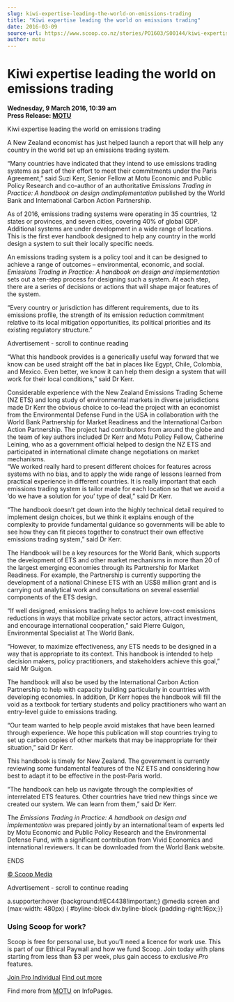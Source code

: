 ```yaml
---
slug: kiwi-expertise-leading-the-world-on-emissions-trading
title: "Kiwi expertise leading the world on emissions trading"
date: 2016-03-09
source-url: https://www.scoop.co.nz/stories/PO1603/S00144/kiwi-expertise-leading-the-world-on-emissions-trading.htm
author: motu
---
```

Kiwi expertise leading the world on emissions trading
=====================================================

**Wednesday, 9 March 2016, 10:39 am**  
**Press Release: [MOTU](https://info.scoop.co.nz/MOTU)**

Kiwi expertise leading the world on emissions trading

A New Zealand economist has just helped launch a report that will help any country in the world set up an emissions trading system.

“Many countries have indicated that they intend to use emissions trading systems as part of their effort to meet their commitments under the Paris Agreement,” said Suzi Kerr, Senior Fellow at Motu Economic and Public Policy Research and co-author of an authoritative _Emissions Trading in Practice: A handbook on design andimplementation_ published by the World Bank and International Carbon Action Partnership.

As of 2016, emissions trading systems were operating in 35 countries, 12 states or provinces, and seven cities, covering 40% of global GDP. Additional systems are under development in a wide range of locations. This is the first ever handbook designed to help any country in the world design a system to suit their locally specific needs.

An emissions trading system is a policy tool and it can be designed to achieve a range of outcomes – environmental, economic, and social. _Emissions Trading in Practice: A handbook on design and implementation_ sets out a ten-step process for designing such a system. At each step, there are a series of decisions or actions that will shape major features of the system.

“Every country or jurisdiction has different requirements, due to its emissions profile, the strength of its emission reduction commitment relative to its local mitigation opportunities, its political priorities and its existing regulatory structure.”

Advertisement - scroll to continue reading





“What this handbook provides is a generically useful way forward that we know can be used straight off the bat in places like Egypt, Chile, Colombia, and Mexico. Even better, we know it can help them design a system that will work for their local conditions,” said Dr Kerr.

Considerable experience with the New Zealand Emissions Trading Scheme (NZ ETS) and long study of environmental markets in diverse jurisdictions made Dr Kerr the obvious choice to co-lead the project with an economist from the Environmental Defense Fund in the USA in collaboration with the World Bank Partnership for Market Readiness and the International Carbon Action Partnership. The project had contributors from around the globe and the team of key authors included Dr Kerr and Motu Policy Fellow, Catherine Leining, who as a government official helped to design the NZ ETS and participated in international climate change negotiations on market mechanisms.  
“We worked really hard to present different choices for features across systems with no bias, and to apply the wide range of lessons learned from practical experience in different countries. It is really important that each emissions trading system is tailor made for each location so that we avoid a ‘do we have a solution for you’ type of deal,” said Dr Kerr.

“The handbook doesn’t get down into the highly technical detail required to implement design choices, but we think it explains enough of the complexity to provide fundamental guidance so governments will be able to see how they can fit pieces together to construct their own effective emissions trading system,” said Dr Kerr.

The Handbook will be a key resources for the World Bank, which supports the development of ETS and other market mechanisms in more than 20 of the largest emerging economies through its Partnership for Market Readiness. For example, the Partnership is currently supporting the development of a national Chinese ETS with an US$8 million grant and is carrying out analytical work and consultations on several essential components of the ETS design.

“If well designed, emissions trading helps to achieve low-cost emissions reductions in ways that mobilize private sector actors, attract investment, and encourage international cooperation,” said Pierre Guigon, Environmental Specialist at The World Bank.

“However, to maximize effectiveness, any ETS needs to be designed in a way that is appropriate to its context. This handbook is intended to help decision makers, policy practitioners, and stakeholders achieve this goal,” said Mr Guigon.

The handbook will also be used by the International Carbon Action Partnership to help with capacity building particularly in countries with developing economies. In addition, Dr Kerr hopes the handbook will fill the void as a textbook for tertiary students and policy practitioners who want an entry-level guide to emissions trading.

“Our team wanted to help people avoid mistakes that have been learned through experience. We hope this publication will stop countries trying to set up carbon copies of other markets that may be inappropriate for their situation,” said Dr Kerr.

This handbook is timely for New Zealand. The government is currently reviewing some fundamental features of the NZ ETS and considering how best to adapt it to be effective in the post-Paris world.

“The handbook can help us navigate through the complexities of interrelated ETS features. Other countries have tried new things since we created our system. We can learn from them,” said Dr Kerr.

The _Emissions Trading in Practice: A handbook on design and implementation_ was prepared jointly by an international team of experts led by Motu Economic and Public Policy Research and the Environmental Defense Fund, with a significant contribution from Vivid Economics and international reviewers. It can be downloaded from the World Bank website.

ENDS

[© Scoop Media](http://www.scoop.co.nz/about/terms.html)  

Advertisement - scroll to continue reading



a.supporter:hover {background:#EC4438!important;} @media screen and (max-width: 480px) { #byline-block div.byline-block {padding-right:16px;}}

### Using Scoop for work?

Scoop is free for personal use, but you’ll need a licence for work use. This is part of our Ethical Paywall and how we fund Scoop. Join today with plans starting from less than $3 per week, plus gain access to exclusive _Pro_ features.  
  
[Join Pro Individual](https://pro.scoop.co.nz/Individual/?from=ProIn24) [Find out more](https://pro.scoop.co.nz/using-scoop-for-work/?from=ProIn24)

Find more from [MOTU](https://info.scoop.co.nz/MOTU) on InfoPages.